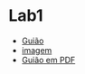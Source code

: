 # Lab1

* [Guião](https://moodle.isep.ipp.pt/mod/quiz/view.php?id=43892)
* [imagem](./grid.tiff)
* [Guião em PDF](./intmu_Lab1.pdf)
